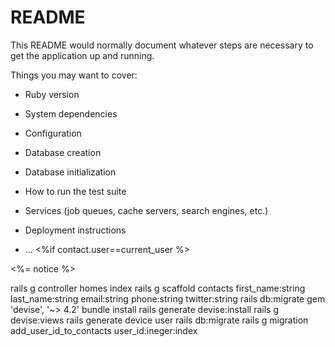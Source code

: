 # README

This README would normally document whatever steps are necessary to get the
application up and running.

Things you may want to cover:

- Ruby version

- System dependencies

- Configuration

- Database creation

- Database initialization

- How to run the test suite

- Services (job queues, cache servers, search engines, etc.)

- Deployment instructions

- ...
<%if contact.user==current_user %>
<p id="notice"><%= notice %></p>
rails g controller homes index
rails g scaffold contacts first_name:string last_name:string email:string phone:string twitter:string
rails db:migrate
gem 'devise', '~> 4.2'
bundle install
rails generate devise:install
rails g devise:views
rails generate device user
rails db:migrate
rails g migration add_user_id_to_contacts user_id:ineger:index
